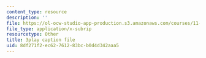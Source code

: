 ```yaml
---
content_type: resource
description: ''
file: https://ol-ocw-studio-app-production.s3.amazonaws.com/courses/11-601-introduction-to-environmental-policy-and-planning-fall-2016/8df271f2ec62761283bcb0d4d342aaa5_blQBnH1kYZY.srt
file_type: application/x-subrip
resourcetype: Other
title: 3play caption file
uid: 8df271f2-ec62-7612-83bc-b0d4d342aaa5
---
```


